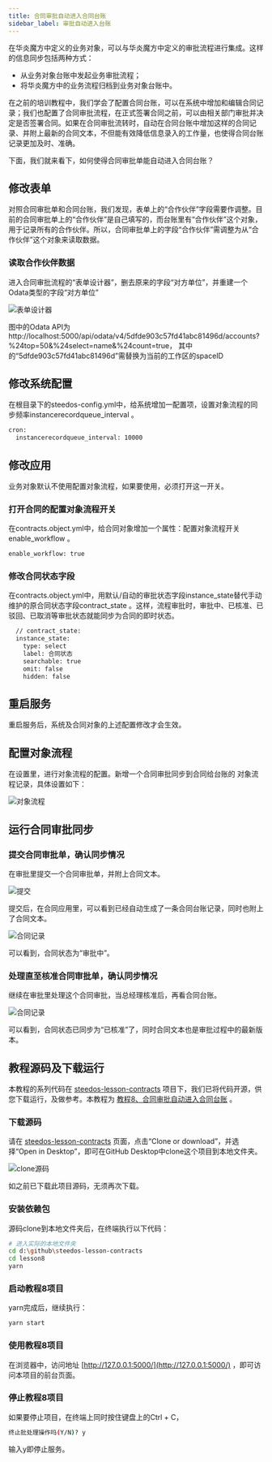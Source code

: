 ```yaml
---
title: 合同审批自动进入合同台账
sidebar_label: 审批自动进入台账
---
```


在华炎魔方中定义的业务对象，可以与华炎魔方中定义的审批流程进行集成。这样的信息同步包括两种方式：
- 从业务对象台账中发起业务审批流程；
- 将华炎魔方中的业务流程归档到业务对象台账中。

在之前的培训教程中，我们学会了配置合同台账，可以在系统中增加和编辑合同记录；我们也配置了合同审批流程，在正式签署合同之前，可以由相关部门审批并决定是否签署合同。如果在合同审批流转时，自动在合同台账中增加这样的合同记录、并附上最新的合同文本，不但能有效降低信息录入的工作量，也使得合同台账记录更加及时、准确。

下面，我们就来看下，如何使得合同审批单能自动进入合同台账？

## 修改表单

对照合同审批单和合同台账，我们发现，表单上的“合作伙伴”字段需要作调整。目前的合同审批单上的“合作伙伴”是自己填写的，而台账里有“合作伙伴”这个对象，用于记录所有的合作伙伴。所以，合同审批单上的字段“合作伙伴”需调整为从“合作伙伴”这个对象来读取数据。

### 读取合作伙伴数据

进入合同审批流程的“表单设计器”，删去原来的字段“对方单位”，并重建一个Odata类型的字段“对方单位”

![表单设计器](/assets/guide_sc_field.png)

图中的Odata API为 http://localhost:5000/api/odata/v4/5dfde903c57fd41abc81496d/accounts?%24top=50&%24select=name&%24count=true， 其中的“5dfde903c57fd41abc81496d”需替换为当前的工作区的spaceID

## 修改系统配置

在根目录下的steedos-config.yml中，给系统增加一配置项，设置对象流程的同步频率instancerecordqueue_interval 。

``` bash
cron:
  instancerecordqueue_interval: 10000
```

## 修改应用

业务对象默认不使用配置对象流程，如果要使用，必须打开这一开关。

### 打开合同的配置对象流程开关

在contracts.object.yml中，给合同对象增加一个属性：配置对象流程开关enable_workflow 。

``` bash
enable_workflow: true
```

### 修改合同状态字段

在contracts.object.yml中，用默认/自动的审批状态字段instance_state替代手动维护的原合同状态字段contract_state 。这样，流程审批时，审批中、已核准、已驳回、已取消等审批状态就能同步为合同的即时状态。

``` bash
  // contract_state:
  instance_state:
    type: select
    label: 合同状态
    searchable: true
    omit: false
    hidden: false
```

## 重启服务

重启服务后，系统及合同对象的上述配置修改才会生效。

## 配置对象流程

在设置里，进行对象流程的配置。新增一个合同审批同步到合同给台账的 对象流程记录，具体设置如下：

![对象流程](/assets/guide_sc_objectflow.png)

## 运行合同审批同步

### 提交合同审批单，确认同步情况

在审批里提交一个合同审批单，并附上合同文本。

![提交](/assets/guide_sc_flow1.png)

提交后，在合同应用里，可以看到已经自动生成了一条合同台账记录，同时也附上了合同文本。

![合同记录](/assets/guide_sc_contract1.png)

可以看到，合同状态为“审批中”。

### 处理直至核准合同审批单，确认同步情况

继续在审批里处理这个合同审批，当总经理核准后，再看合同台账。

![合同记录](/assets/guide_sc_contract2.png)

可以看到，合同状态已同步为“已核准”了，同时合同文本也是审批过程中的最新版本。

## 教程源码及下载运行

本教程的系列代码在 [steedos-lesson-contracts](https://github.com/steedos/steedos-lesson-contracts) 项目下，我们已将代码开源，供您下载运行，及做参考。本教程为 [教程8、合同审批自动进入合同台账](https://github.com/steedos/steedos-lesson-contracts/tree/master/lesson8) 。

### 下载源码

请在 [steedos-lesson-contracts](https://github.com/steedos/steedos-lesson-contracts) 页面，点击“Clone or download”，并选择“Open in Desktop”，即可在GitHub Desktop中clone这个项目到本地文件夹。

![clone源码](/assets/clone.png)

如之前已下载此项目源码，无须再次下载。

### 安装依赖包
源码clone到本地文件夹后，在终端执行以下代码：
```bash
# 进入实际的本地文件夹
cd d:\github\steedos-lesson-contracts
cd lesson8
yarn
```

### 启动教程8项目
yarn完成后，继续执行：
```bash
yarn start
```

### 使用教程8项目

在浏览器中，访问地址 [http://127.0.0.1:5000/](http://127.0.0.1:5000/) ，即可访问本项目的前台页面。

### 停止教程8项目
如果要停止项目，在终端上同时按住键盘上的Ctrl + C，
```bash
终止批处理操作吗(Y/N)? y
```
输入y即停止服务。
